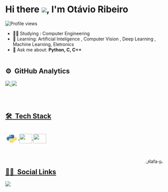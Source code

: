 
<h1 align="left">Hi there <img src="https://raw.githubusercontent.com/kaueMarques/kaueMarques/master/hi.gif" width="30px">, I'm Otávio Ribeiro </h1>

<p align="left"> <img src="https://komarev.com/ghpvc/?username=OtavioRMC&color=green" alt="Profile views" /> </p>

- 👨‍🎓 Studying : Computer Engineering
- 🌱 Learning: Artificial Inteligence , Computer Vision , Deep Learning , Machine Learning, Eletronics
- 💬 Ask me about: **Python, C, C++**
<br><br>

## ⚙️ &nbsp;GitHub Analytics

<div>
<a href="https://github.com/OtavioRMC">
  <img height="150px" src="https://github-readme-stats.vercel.app/api?username=OtavioRMC&show_icons=true&theme=dracula&include_all_commits=true&count_private=true"/>
  <img height="150px" src="https://github-readme-stats.vercel.app/api/top-langs/?username=OtavioRMC&layout=compact&langs_count=7&theme=dracula"/>
</div>
  
  <br><br>
  
  ## 🛠 &nbsp;Tech Stack
<div style="display: inline_block"><br>
  <img align="center" alt="Python" height="30" width="40" src="https://raw.githubusercontent.com/devicons/devicon/master/icons/python/python-original.svg">
  <img align="center" height="30" width="40" src="https://cdn.jsdelivr.net/gh/devicons/devicon/icons/cplusplus/cplusplus-original.svg" />
  <img align="center" height="30" width="40" src="https://cdn.jsdelivr.net/gh/devicons/devicon/icons/c/c-original.svg" />
</div>
  
<br><br>
<img align="right" alt="Rafa-pic" height="150" style="border-radius:50px;" src="https://1.bp.blogspot.com/-P2czKkFRxR4/XsWVqthXVXI/AAAAAAABJVY/sEYSKbsGUZcogNCAnoxzmGGTau8Q-OPkACK4BGAsYHg/MATEM%25C3%2581TICA2.gif">

## 👨‍💻  &nbsp;Social Links
  <div> 
  <a href = "mailto:otavioribeiromoreiradacosta@gmail.com"><img src="https://img.shields.io/badge/-Gmail-%23333?style=for-the-badge&logo=gmail&logoColor=white" target="_blank"></a>
  

